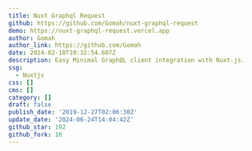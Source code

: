 ```yaml
---
title: Nuxt Graphql Request
github: https://github.com/Gomah/nuxt-graphql-request
demo: https://nuxt-graphql-request.vercel.app
author: Gomah
author_link: https://github.com/Gomah
date: 2024-02-18T10:32:54.607Z
description: Easy Minimal GraphQL client integration with Nuxt.js.
ssg:
  - Nuxtjs
css: []
cms: []
category: []
draft: false
publish_date: '2019-12-27T02:06:30Z'
update_date: '2024-06-24T14:04:42Z'
github_star: 192
github_fork: 16
---
```


